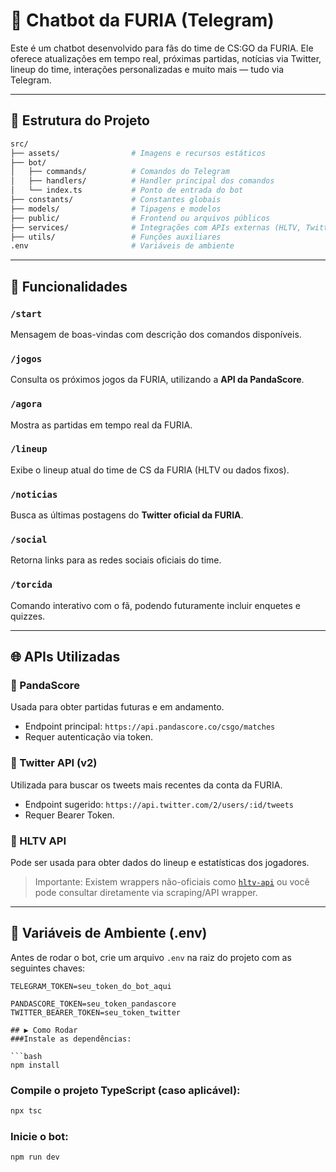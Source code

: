 # 🤖 Chatbot da FURIA (Telegram)

Este é um chatbot desenvolvido para fãs do time de CS:GO da FURIA. Ele oferece atualizações em tempo real, próximas partidas, notícias via Twitter, lineup do time, interações personalizadas e muito mais — tudo via Telegram.

---

## 📁 Estrutura do Projeto

```bash
src/ 
├── assets/                # Imagens e recursos estáticos 
├── bot/                   
│   ├── commands/          # Comandos do Telegram 
│   ├── handlers/          # Handler principal dos comandos 
│   └── index.ts           # Ponto de entrada do bot 
├── constants/             # Constantes globais 
├── models/                # Tipagens e modelos 
├── public/                # Frontend ou arquivos públicos 
├── services/              # Integrações com APIs externas (HLTV, Twitter, PandaScore) 
├── utils/                 # Funções auxiliares 
.env                       # Variáveis de ambiente
```
---

## 🔧 Funcionalidades

### `/start`
Mensagem de boas-vindas com descrição dos comandos disponíveis.

### `/jogos`
Consulta os próximos jogos da FURIA, utilizando a **API da PandaScore**.

### `/agora`
Mostra as partidas em tempo real da FURIA.

### `/lineup`
Exibe o lineup atual do time de CS da FURIA (HLTV ou dados fixos).

### `/noticias`
Busca as últimas postagens do **Twitter oficial da FURIA**.

### `/social`
Retorna links para as redes sociais oficiais do time.

### `/torcida`
Comando interativo com o fã, podendo futuramente incluir enquetes e quizzes.

---

## 🌐 APIs Utilizadas

### 🐼 PandaScore
Usada para obter partidas futuras e em andamento.

- Endpoint principal: `https://api.pandascore.co/csgo/matches`
- Requer autenticação via token.

### 📰 Twitter API (v2)
Utilizada para buscar os tweets mais recentes da conta da FURIA.

- Endpoint sugerido: `https://api.twitter.com/2/users/:id/tweets`
- Requer Bearer Token.

### 🔫 HLTV API
Pode ser usada para obter dados do lineup e estatísticas dos jogadores.

> Importante: Existem wrappers não-oficiais como [`hltv-api`](https://github.com/kyrylkov/HLTV) ou você pode consultar diretamente via scraping/API wrapper.

---

## 🔐 Variáveis de Ambiente (.env)

Antes de rodar o bot, crie um arquivo `.env` na raiz do projeto com as seguintes chaves:

```env
TELEGRAM_TOKEN=seu_token_do_bot_aqui

PANDASCORE_TOKEN=seu_token_pandascore
TWITTER_BEARER_TOKEN=seu_token_twitter

## ▶️ Como Rodar
###Instale as dependências:

```bash
npm install
```

### Compile o projeto TypeScript (caso aplicável):
```bash
npx tsc
```

### Inicie o bot:

```bash
npm run dev
```